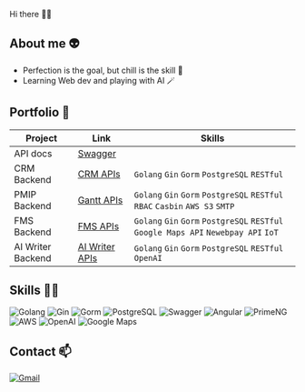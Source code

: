 Hi there 👋🏻

## About me 👽

- Perfection is the goal, but chill is the skill 💫  
- Learning Web dev and playing with AI 🪄

## Portfolio 🚀

| Project | Link | Skills |
|--------|-------------|--------|
| API docs | [Swagger](https://hsxxnil.github.io/swagger-ui/) ||
| CRM Backend | [CRM APIs](https://github.com/Hsxxnil/crm_apis) | `Golang` `Gin` `Gorm` `PostgreSQL` `RESTful`|
| PMIP Backend | [Gantt APIs](https://github.com/Hsxxnil/gantt_apis) | `Golang` `Gin` `Gorm` `PostgreSQL` `RESTful` `RBAC` `Casbin` `AWS S3` `SMTP`|
| FMS Backend | [FMS APIs](https://github.com/Hsxxnil/fms_apis) | `Golang` `Gin` `Gorm` `PostgreSQL` `RESTful` `Google Maps API` `Newebpay API` `IoT`|
| AI Writer Backend | [AI Writer APIs](https://github.com/Hsxxnil/ai_writer_apis) | `Golang` `Gin` `Gorm` `PostgreSQL` `RESTful` `OpenAI`|

## Skills 💪🏻

![Golang](https://img.shields.io/badge/-Golang-00ADD8?style=for-the-badge&logo=go&logoColor=white)
![Gin](https://img.shields.io/badge/-Gin-00ADD8?style=for-the-badge&logo=gin&logoColor=white)
![Gorm](https://img.shields.io/badge/-Gorm-00ADD8?style=for-the-badge&logo=gorm&logoColor=white)
![PostgreSQL](https://img.shields.io/badge/-PostgreSQL-336791?style=for-the-badge&logo=postgresql&logoColor=white)
![Swagger](https://img.shields.io/badge/-Swagger-85EA2D?style=for-the-badge&logo=swagger&logoColor=white)
![Angular](https://img.shields.io/badge/-Angular-DD0031?style=for-the-badge&logo=angular&logoColor=white)
![PrimeNG](https://img.shields.io/badge/-PrimeNG-00B5CE?style=for-the-badge&logo=primeng&logoColor=white)
![AWS](https://img.shields.io/badge/-AWS-FF9900?style=for-the-badge&logo=amazon&logoColor=white)
![OpenAI](https://img.shields.io/badge/-OpenAI-412991?style=for-the-badge&logo=openai&logoColor=white)
![Google Maps](https://img.shields.io/badge/-Google%20Maps-4285F4?style=for-the-badge&logo=googlemaps&logoColor=white)

## Contact 📫

[![Gmail](https://img.shields.io/badge/-gmail-D14836?style=for-the-badge&logo=gmail&logoColor=white)](mailto:lhsuan1225@gmail.com)


